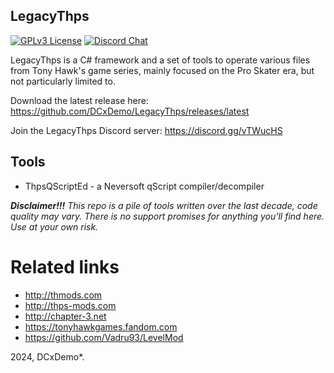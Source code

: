 ## LegacyThps

[![GPLv3 License](https://img.shields.io/badge/License-GPL%20v3-green.svg)](https://opensource.org/licenses/GPL-3.0)
[![Discord Chat](https://img.shields.io/discord/527135227546435584.svg)](https://discord.gg/vTWucHS)

LegacyThps is a C# framework and a set of tools to operate various files from Tony Hawk's game series, mainly focused on the Pro Skater era, but not particularly limited to.

Download the latest release here: https://github.com/DCxDemo/LegacyThps/releases/latest

Join the LegacyThps Discord server: https://discord.gg/vTWucHS

## Tools
* ThpsQScriptEd - a Neversoft qScript compiler/decompiler

_**Disclaimer!!!** This repo is a pile of tools written over the last decade, code quality may vary. There is no support promises for anything you'll find here. Use at your own risk._

# Related links
* http://thmods.com
* http://thps-mods.com
* http://chapter-3.net
* https://tonyhawkgames.fandom.com
* https://github.com/Vadru93/LevelMod

2024, DCxDemo*.

